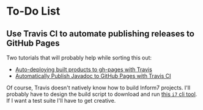 # To-Do List

## Use Travis CI to automate publishing releases to GitHub Pages

Two tutorials that will probably help while sorting this out:

* [Auto-deploying built products to gh-pages with Travis](https://gist.github.com/domenic/ec8b0fc8ab45f39403dd)
* [Automatically Publish Javadoc to GitHub Pages with Travis CI](http://benlimmer.com/2013/12/26/automatically-publish-javadoc-to-gh-pages-with-travis-ci/)

Of course, Travis doesn't natively know how to build Inform7 projects.  I'll probably have to design the build script to download and run [this `i7` cli tool](http://inform7.com/download/content/6M62/I7_6M62_Linux_all.tar.gz).  If I want a test suite I'll have to get creative.

